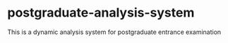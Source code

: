 # postgraduate-analysis-system
This is a dynamic analysis system for postgraduate entrance examination
